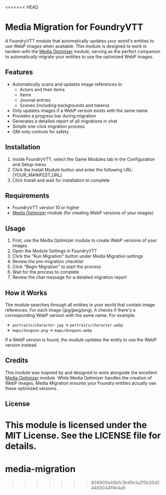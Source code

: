 <<<<<<< HEAD
# Media Migration for FoundryVTT

A FoundryVTT module that automatically updates your world's entities to use WebP images when available. This module is designed to work in tandem with the [Media Optimizer](https://github.com/ghost-fvtt/media-optimizer) module, serving as the perfect companion to automatically migrate your entities to use the optimized WebP images.

## Features

- Automatically scans and updates image references in:
  - Actors and their items
  - Items
  - Journal entries
  - Scenes (including backgrounds and tokens)
- Only updates images if a WebP version exists with the same name
- Provides a progress bar during migration
- Generates a detailed report of all migrations in chat
- Simple one-click migration process
- GM-only controls for safety

## Installation

1. Inside FoundryVTT, select the Game Modules tab in the Configuration and Setup menu
2. Click the Install Module button and enter the following URL: [YOUR_MANIFEST_URL]
3. Click Install and wait for installation to complete

## Requirements

- FoundryVTT version 10 or higher
- [Media Optimizer](https://github.com/ghost-fvtt/media-optimizer) module (for creating WebP versions of your images)

## Usage

1. First, use the Media Optimizer module to create WebP versions of your images
2. Open the Module Settings in FoundryVTT
3. Click the "Run Migration" button under Media Migration settings
4. Review the pre-migration checklist
5. Click "Begin Migration" to start the process
6. Wait for the process to complete
7. Review the chat message for a detailed migration report

## How it Works

The module searches through all entities in your world that contain image references. For each image (jpg/jpeg/png), it checks if there's a corresponding WebP version with the same name. For example:
- `portraits/character.jpg` → `portraits/character.webp`
- `maps/dungeon.png` → `maps/dungeon.webp`

If a WebP version is found, the module updates the entity to use the WebP version instead.

## Credits

This module was inspired by and designed to work alongside the excellent [Media Optimizer](https://github.com/ghost-fvtt/media-optimizer) module. While Media Optimizer handles the creation of WebP images, Media Migration ensures your Foundry entities actually use these optimized versions.

## License

This module is licensed under the MIT License. See the LICENSE file for details. 
=======
# media-migration
>>>>>>> 804900e49bfc3b49c1a2f5b20d24400044f9e4a9
